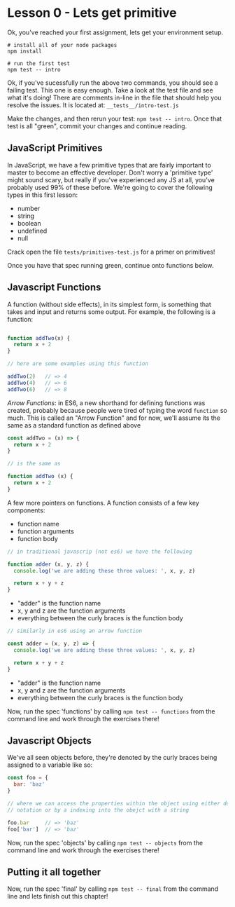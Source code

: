 # Lesson 0 - Lets get primitive

Ok, you've reached your first assignment, lets get your environment setup.

```
# install all of your node packages
npm install

# run the first test
npm test -- intro
```

Ok, if you've sucessfully run the above two commands, you should see a failing
test. This one is easy enough. Take a look at the test file and see what it's
doing! There are comments in-line in the file that should help you resolve the
issues. It is located at: `__tests__/intro-test.js`

Make the changes, and then rerun your test: `npm test -- intro`. Once that test
is all "green", commit your changes and continue reading.

## JavaScript Primitives

In JavaScript, we have a few primitive types that are fairly important to master
to become an effective developer. Don't worry a 'primitive type' might sound
scary, but really if you've experienced any JS at all, you've probably used 99%
of these before. We're going to cover the following types in this first lesson:

* number
* string
* boolean
* undefined
* null

Crack open the file `tests/primitives-test.js` for a primer on primitives!

Once you have that spec running green, continue onto functions below.

## Javascript Functions

A function (without side effects), in its simplest form, is something that takes
and input and returns some output. For example, the following is a function:

```javascript

function addTwo(x) {
  return x + 2
}

// here are some examples using this function

addTwo(2)   // => 4
addTwo(4)   // => 6
addTwo(6)   // => 8

```

_Arrow Functions_: in ES6, a new shorthand for defining functions was created,
probably because people were tired of typing the word `function` so much. This
is called an "Arrow Function" and for now, we'll assume its the same as a
standard function as defined above

```javascript
const addTwo = (x) => {
  return x + 2
}

// is the same as

function addTwo (x) {
  return x + 2
}
```

A few more pointers on functions. A function consists of a few key components:
* function name
* function arguments
* function body

```javascript
// in traditional javascrip (not es6) we have the following

function adder (x, y, z) {
  console.log('we are adding these three values: ', x, y, z)

  return x + y + z
}
```
* "adder" is the function name
* x, y and z are the function arguments
* everything between the curly braces is the function body

```javascript
// similarly in es6 using an arrow function

const adder = (x, y, z) => {
  console.log('we are adding these three values: ', x, y, z)

  return x + y + z
}
```
* "adder" is the function name
* x, y and z are the function arguments
* everything between the curly braces is the function body

Now, run the spec 'functions' by calling `npm test -- functions` from the command
line and work through the exercises there!

## Javascript Objects

We've all seen objects before, they're denoted by the curly braces being
assigned to a variable like so:

```javascript
const foo = {
  bar: 'baz'
}

// where we can access the properties within the object using either dot
// notation or by a indexing into the obejct with a string

foo.bar     // => 'baz'
foo['bar']  // => 'baz'
```

Now, run the spec 'objects' by calling `npm test -- objects` from the command
line and work through the exercises there!

## Putting it all together

Now, run the spec 'final' by calling `npm test -- final` from the command
line and lets finish out this chapter!

